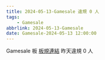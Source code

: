 ```yaml
---
title: 2024-05-13-Gamesale 違規 0 人
tags:
    - Gamesale
abbrlink: 2024-05-13-Gamesale
date: Gamesale-2024-05-13 12:00:00
---
```

Gamesale 板 [板規連結](https://www.ptt.cc/bbs/Gossiping/M.1637425085.A.07D.html)
昨天違規 0 人
